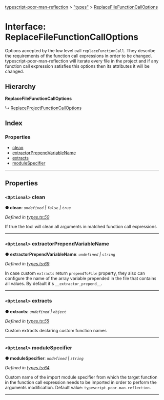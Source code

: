 [typescript-poor-man-reflection](../README.md) > ["types"](../modules/_types_.md) > [ReplaceFileFunctionCallOptions](../interfaces/_types_.replacefilefunctioncalloptions.md)

# Interface: ReplaceFileFunctionCallOptions

Options accepted by the low level call `replaceFunctionCall`. They describe the requirements of the function call expressions in order to be changed. typescript-poor-man-reflection will iterate every file in the project and if any function call expression satisfies this options then its attributes it will be changed.

## Hierarchy

**ReplaceFileFunctionCallOptions**

↳  [ReplaceProjectFunctionCallOptions](_types_.replaceprojectfunctioncalloptions.md)

## Index

### Properties

* [clean](_types_.replacefilefunctioncalloptions.md#clean)
* [extractorPrependVariableName](_types_.replacefilefunctioncalloptions.md#extractorprependvariablename)
* [extracts](_types_.replacefilefunctioncalloptions.md#extracts)
* [moduleSpecifier](_types_.replacefilefunctioncalloptions.md#modulespecifier)

---

## Properties

<a id="clean"></a>

### `<Optional>` clean

**● clean**: *`undefined` \| `false` \| `true`*

*Defined in [types.ts:50](https://github.com/cancerberoSgx/typescript-poor-man-reflection/blob/1ad26a4/src/types.ts#L50)*

If true the tool will clean all arguments in matched function call expressions

___
<a id="extractorprependvariablename"></a>

### `<Optional>` extractorPrependVariableName

**● extractorPrependVariableName**: *`undefined` \| `string`*

*Defined in [types.ts:69](https://github.com/cancerberoSgx/typescript-poor-man-reflection/blob/1ad26a4/src/types.ts#L69)*

In case custom `extracts` return `prependToFile` property, they also can configure the name of the array variable prepended in the file that contains all values. By default it's `__extractor_prepend__`.

___
<a id="extracts"></a>

### `<Optional>` extracts

**● extracts**: *`undefined` \| `object`*

*Defined in [types.ts:55](https://github.com/cancerberoSgx/typescript-poor-man-reflection/blob/1ad26a4/src/types.ts#L55)*

Custom extracts declaring custom function names

___
<a id="modulespecifier"></a>

### `<Optional>` moduleSpecifier

**● moduleSpecifier**: *`undefined` \| `string`*

*Defined in [types.ts:64](https://github.com/cancerberoSgx/typescript-poor-man-reflection/blob/1ad26a4/src/types.ts#L64)*

Custom name of the import module specifier from which the target function in the function call expression needs to be imported in order to perform the arguments modification. Default value: `typescript-poor-man-reflection`.

___

